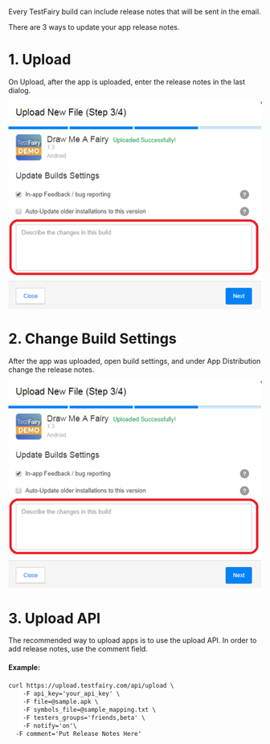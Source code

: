 Every TestFairy build can include release notes that will be sent in the email.

There are 3 ways to update your app release notes.

# 1. Upload

On Upload, after the app is uploaded, enter the release notes in the last dialog.

![TestFairy Release Notes](/img/upload-release-notes.png)

# 2. Change Build Settings 

After the app was uploaded, open build settings, and under App Distribution change the release notes.

![TestFairy Release Notes](/img/upload-release-notes.png)

# 3. Upload API

The recommended way to upload apps is to use the upload API. In order to add release notes, use the comment field.

#### Example:
```
curl https://upload.testfairy.com/api/upload \
	-F api_key='your_api_key' \
	-F file=@sample.apk \
	-F symbols_file=@sample_mapping.txt \
	-F testers_groups='friends,beta' \
	-F notify='on'\
  -F comment='Put Release Notes Here'
```

